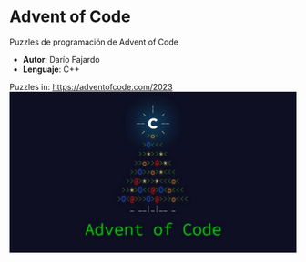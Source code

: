# Advent of Code
Puzzles de programación de Advent of Code

* **Autor**: Darío Fajardo
* **Lenguaje**: C++

Puzzles in: https://adventofcode.com/2023
<img src="img/advent-of-code.jpg">

